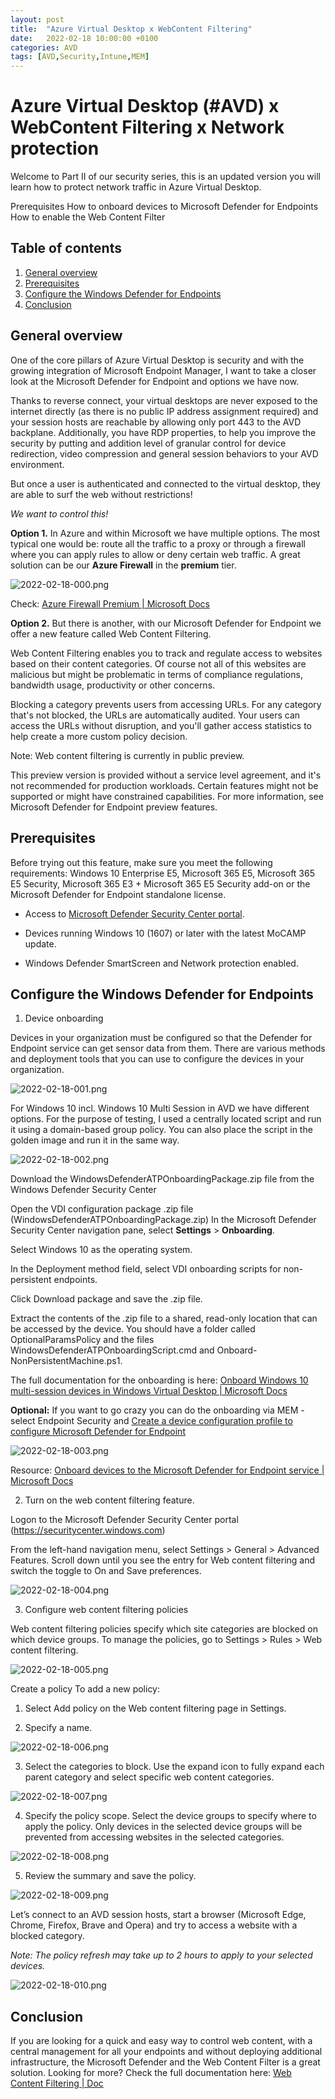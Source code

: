 ```yaml
---
layout: post
title:  "Azure Virtual Desktop x WebContent Filtering"
date:   2022-02-18 10:00:00 +0100
categories: AVD
tags: [AVD,Security,Intune,MEM]
---
```

# Azure Virtual Desktop (#AVD) x WebContent Filtering x Network protection

Welcome to Part II of our security series, this is an updated version you will learn how to protect network traffic in Azure Virtual Desktop.

Prerequisites
How to onboard devices to Microsoft Defender for Endpoints
How to enable the Web Content Filter

## Table of contents
1. [General overview](#General-overview)
2. [Prerequisites](#Prerequisites)
3. [Configure the Windows Defender for Endpoints](#Configure-the-Windows-Defender-for-Endpoints)
4. [Conclusion](#Conclusion)

## General overview ##
One of the core pillars of Azure Virtual Desktop is security and with the growing integration of Microsoft Endpoint Manager, I want to take a closer look at the Microsoft Defender for Endpoint and options we have now.

Thanks to reverse connect, your virtual desktops are never exposed to the internet directly (as there is no public IP address assignment required) and your session hosts are reachable by allowing only port 443 to the AVD backplane. Additionally, you have RDP properties, to help you improve the security by putting and addition level of granular control for device redirection, video compression and general session behaviors to your AVD environment.

But once a user is authenticated and connected to the virtual desktop, they are able to surf the web without restrictions!

*We want to control this!*

**Option 1.** In Azure and within Microsoft we have multiple options. The most typical one would be: route all the traffic to a proxy or through a firewall where you can apply rules to allow or deny certain web traffic.
A great solution can be our **Azure Firewall** in the **premium** tier.

![2022-02-18-000.png](/assets/img/2022-02-18/2022-02-18-000.png)

Check: [Azure Firewall Premium | Microsoft Docs](https://docs.microsoft.com/en-us/azure/firewall/premium-features)

**Option 2.** But there is another, with our Microsoft Defender for Endpoint we offer a new feature called Web Content Filtering.

Web Content Filtering enables you to track and regulate access to websites based on their content categories. Of course not all of this websites are malicious but might be problematic in terms of compliance regulations, bandwidth usage, productivity or other concerns.

Blocking a category prevents users from accessing URLs. For any category that's not blocked, the URLs are automatically audited. Your users can access the URLs without disruption, and you'll gather access statistics to help create a more custom policy decision.

Note: Web content filtering is currently in public preview.

This preview version is provided without a service level agreement, and it's not recommended for production workloads. Certain features might not be supported or might have constrained capabilities. For more information, see Microsoft Defender for Endpoint preview features.

## Prerequisites ##
Before trying out this feature, make sure you meet the following requirements:
Windows 10 Enterprise E5, Microsoft 365 E5, Microsoft 365 E5 Security, Microsoft 365 E3 + Microsoft 365 E5 Security add-on or the Microsoft Defender for Endpoint standalone license.

- Access to [Microsoft Defender Security Center portal](https://securitycenter.windows.com).

- Devices running Windows 10 (1607) or later with the latest MoCAMP update.

- Windows Defender SmartScreen and Network protection enabled.

## Configure the Windows Defender for Endpoints ##
1. Device onboarding

Devices in your organization must be configured so that the Defender for Endpoint service can get sensor data from them. There are various methods and deployment tools that you can use to configure the devices in your organization.

![2022-02-18-001.png](/assets/img/2022-02-18/2022-02-18-001.png)

For Windows 10 incl. Windows 10 Multi Session in AVD we have different options. For the purpose of testing, I used a centrally located script and run it using a domain-based group policy. You can also place the script in the golden image and run it in the same way.

![2022-02-18-002.png](/assets/img/2022-02-18/2022-02-18-002.png)

Download the WindowsDefenderATPOnboardingPackage.zip file from the Windows Defender Security Center

Open the VDI configuration package .zip file (WindowsDefenderATPOnboardingPackage.zip)
In the Microsoft Defender Security Center navigation pane, select **Settings** > **Onboarding**.

Select Windows 10 as the operating system.

In the Deployment method field, select VDI onboarding scripts for non-persistent endpoints.

Click Download package and save the .zip file.

Extract the contents of the .zip file to a shared, read-only location that can be accessed by the device. You should have a folder called OptionalParamsPolicy and the files WindowsDefenderATPOnboardingScript.cmd and Onboard-NonPersistentMachine.ps1.

The full documentation for the onboarding is here: [Onboard Windows 10 multi-session devices in Windows Virtual Desktop | Microsoft Docs](https://docs.microsoft.com/en-us/microsoft-365/security/defender-endpoint/onboard-windows-multi-session-device?view=o365-worldwide)

**Optional:** If you want to go crazy you can do the onboarding via MEM - select Endpoint Security and [Create a device configuration profile to configure Microsoft Defender for Endpoint](https://endpoint.microsoft.com/)

![2022-02-18-003.png](/assets/img/2022-02-18/2022-02-18-003.png)

Resource: [Onboard devices to the Microsoft Defender for Endpoint service | Microsoft Docs](https://docs.microsoft.com/en-us/microsoft-365/security/defender-endpoint/onboard-configure?view=o365-worldwide)

2. Turn on the web content filtering feature.

Logon to the Microsoft Defender Security Center portal (https://securitycenter.windows.com)

From the left-hand navigation menu, select Settings > General > Advanced Features. Scroll down until you see the entry for Web content filtering and switch the toggle to On and Save preferences.

![2022-02-18-004.png](/assets/img/2022-02-18/2022-02-18-004.png)

3. Configure web content filtering policies

Web content filtering policies specify which site categories are blocked on which device groups. To manage the policies, go to Settings > Rules > Web content filtering.

![2022-02-18-005.png](/assets/img/2022-02-18/2022-02-18-005.png)

Create a policy
To add a new policy:
1.    Select Add policy on the Web content filtering page in Settings.

2.    Specify a name.

![2022-02-18-006.png](/assets/img/2022-02-18/2022-02-18-006.png)

3.    Select the categories to block. Use the expand icon to fully expand each parent category and select specific web content categories.

![2022-02-18-007.png](/assets/img/2022-02-18/2022-02-18-007.png)

4.    Specify the policy scope. Select the device groups to specify where to apply the policy. Only devices in the selected device groups will be prevented from accessing websites in the selected categories.

![2022-02-18-008.png](/assets/img/2022-02-18/2022-02-18-008.png)

5.    Review the summary and save the policy.

![2022-02-18-009.png](/assets/img/2022-02-18/2022-02-18-009.png)

Let’s connect to an AVD session hosts, start a browser (Microsoft Edge, Chrome, Firefox, Brave and Opera) and try to access a website with a blocked category.

*Note: The policy refresh may take up to 2 hours to apply to your selected devices.*

![2022-02-18-010.png](/assets/img/2022-02-18/2022-02-18-010.png)

## Conclusion ##

If you are looking for a quick and easy way to control web content, with a central management for all your endpoints and without deploying additional infrastructure, the Microsoft Defender and the Web Content Filter is a great solution.
Looking for more? Check the full documentation here: [Web Content Filtering | Doc](https://docs.microsoft.com/en-us/microsoft-365/security/defender-endpoint/web-content-filtering?view=o365-worldwide)